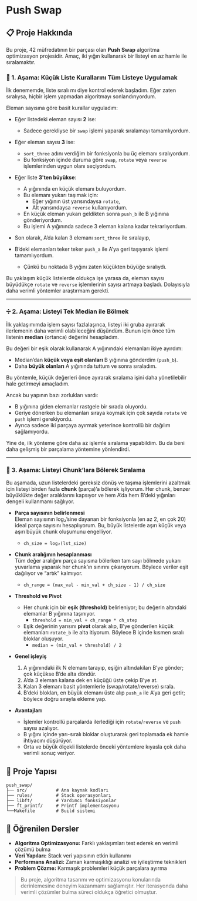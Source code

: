 # Push Swap

## 📋 Proje Hakkında

Bu proje, 42 müfredatının bir parçası olan **Push Swap** algoritma optimizasyon projesidir. Amaç, iki yığın kullanarak bir listeyi en az hamle ile sıralamaktır.

### 🧩 1. Aşama: Küçük Liste Kurallarını Tüm Listeye Uygulamak

İlk denememde, liste sıralı mı diye kontrol ederek başladım. Eğer zaten sıralıysa, hiçbir işlem yapmadan algoritmayı sonlandırıyordum.

Eleman sayısına göre basit kurallar uyguladım:

- Eğer listedeki eleman sayısı **2** ise:
  - Sadece gerekliyse bir `swap` işlemi yaparak sıralamayı tamamlıyordum.

- Eğer eleman sayısı **3** ise:
  - `sort_three` adını verdiğim bir fonksiyonla bu üç elemanı sıralıyordum.
  - Bu fonksiyon içinde duruma göre `swap`, `rotate` veya `reverse` işlemlerinden uygun olanı seçiyordum.

- Eğer liste **3'ten büyükse**:
  - A yığınında en küçük elemanı buluyordum.
  - Bu elemanı yukarı taşımak için:
    - Eğer yığının üst yarısındaysa `rotate`,
    - Alt yarısındaysa `reverse` kullanıyordum.
  - En küçük eleman yukarı geldikten sonra `push_b` ile B yığınına gönderiyordum.
  - Bu işlemi A yığınında sadece 3 eleman kalana kadar tekrarlıyordum.

- Son olarak, A’da kalan 3 elemanı `sort_three` ile sıralayıp,
- B’deki elemanları teker teker `push_a` ile A’ya geri taşıyarak işlemi tamamlıyordum.
  - Çünkü bu noktada B yığını zaten küçükten büyüğe sıralıydı.

Bu yaklaşım küçük listelerde oldukça işe yarasa da, eleman sayısı büyüdükçe `rotate` ve `reverse` işlemlerinin sayısı artmaya başladı. Dolayısıyla daha verimli yöntemler araştırmam gerekti.

---

### ➗ 2. Aşama: Listeyi Tek Median ile Bölmek

İlk yaklaşımımda işlem sayısı fazlalaşınca, listeyi iki gruba ayırarak ilerlemenin daha verimli olabileceğini düşündüm. Bunun için önce tüm listenin **median** (ortanca) değerini hesapladım.

Bu değeri bir eşik olarak kullanarak A yığınındaki elemanları ikiye ayırdım:

- Median’dan **küçük veya eşit olanları** B yığınına gönderdim (`push_b`).
- Daha **büyük olanları** A yığınında tuttum ve sonra sıraladım.

Bu yöntemle, küçük değerleri önce ayırarak sıralama işini daha yönetilebilir hale getirmeyi amaçladım.

Ancak bu yapının bazı zorlukları vardı:

- B yığınına giden elemanlar rastgele bir sırada oluyordu.
- Geriye dönerken bu elemanları sıraya koymak için çok sayıda `rotate` ve `push` işlemi gerekiyordu.
- Ayrıca sadece iki parçaya ayırmak yeterince kontrollü bir dağılım sağlamıyordu.

Yine de, ilk yönteme göre daha az işlemle sıralama yapabildim. Bu da beni daha gelişmiş bir parçalama yöntemine yönlendirdi.

---

### 🧱 3. Aşama: Listeyi Chunk’lara Bölerek Sıralama

Bu aşamada, uzun listelerdeki gereksiz dönüş ve taşıma işlemlerini azaltmak için listeyi birden fazla **chunk** (parça)’a bölerek işliyorum. Her chunk, benzer büyüklükte değer aralıklarını kapsıyor ve hem A’da hem B’deki yığınları dengeli kullanmamı sağlıyor.

- **Parça sayısının belirlenmesi**  
  Eleman sayısının log₂’sine dayanan bir fonksiyonla (en az 2, en çok 20) ideal parça sayısını hesaplıyorum. Bu, büyük listelerde aşırı küçük veya aşırı büyük chunk oluşumunu engelliyor.
  - `ch_size = log₂(lst_size)`

- **Chunk aralığının hesaplanması**  
  Tüm değer aralığını parça sayısına bölerken tam sayı bölmede yukarı yuvarlama yaparak her chunk’ın sınırını çıkarıyorum. Böylece veriler eşit dağılıyor ve “artık” kalmıyor.
  - `ch_range = (max_val - min_val + ch_size - 1) / ch_size`

- **Threshold ve Pivot**  
  - Her chunk için bir **eşik (threshold)** belirleniyor; bu değerin altındaki elemanlar B yığınına taşınıyor.
    - `threshold = min_val + ch_range * ch_step`
  - Eşik değerinin yarısını **pivot** olarak alıp, B’ye gönderilen küçük elemanları `rotate_b` ile alta itiyorum. Böylece B içinde kısmen sıralı bloklar oluşuyor.
    - `median = (min_val + threshold) / 2`

- **Genel işleyiş**  
  1. A yığınındaki ilk N elemanı tarayıp, eşiğin altındakiları B’ye gönder; çok küçükse B’de alta döndür.  
  2. A’da 3 eleman kalana dek en küçüğü üste çekip B’ye at.  
  3. Kalan 3 elemanı basit yöntemlerle (swap/rotate/reverse) sırala.  
  4. B’deki blokları, en büyük elemanı üste alıp `push_a` ile A’ya geri getir; böylece doğru sırayla ekleme yap.

- **Avantajları**  
  - İşlemler kontrollü parçalarda ilerlediği için `rotate`/`reverse` ve `push` sayısı azalıyor.  
  - B yığını içinde yarı-sıralı bloklar oluşturarak geri toplamada ek hamle ihtiyacını düşürüyor.  
  - Orta ve büyük ölçekli listelerde önceki yöntemlere kıyasla çok daha verimli sonuç veriyor.

## 📁 Proje Yapısı

```
push_swap/
├── src/           # Ana kaynak kodları
├── rules/         # Stack operasyonları
├── libft/         # Yardımcı fonksiyonlar
├── ft_printf/     # Printf implementasyonu
└──Makefile        # Build sistemi
```

## 📝 Öğrenilen Dersler

- **Algoritma Optimizasyonu:** Farklı yaklaşımları test ederek en verimli çözümü bulma
- **Veri Yapıları:** Stack veri yapısının etkin kullanımı
- **Performans Analizi:** Zaman karmaşıklığı analizi ve iyileştirme teknikleri
- **Problem Çözme:** Karmaşık problemleri küçük parçalara ayırma

> Bu proje, algoritma tasarımı ve optimizasyonu konularında derinlemesine deneyim kazanmamı sağlamıştır. Her iterasyonda daha verimli çözümler bulma süreci oldukça öğretici olmuştur.